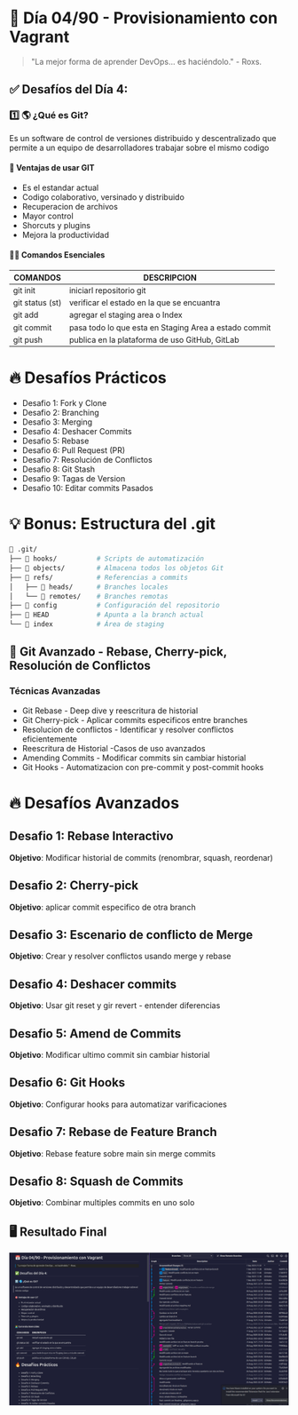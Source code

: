 # 📅 Día 04/90 - Provisionamiento con Vagrant

> "La mejor forma de aprender DevOps... es haciéndolo." - Roxs.

## ✅ Desafíos del Día 4:

### 1️⃣ 🌎 ¿Qué es Git?

Es un software de control de versiones distribuido y descentralizado que permite a un equipo de desarrolladores trabajar sobre el mismo codigo

#### 🎯 Ventajas de usar GIT

- Es el estandar actual
- Codigo colaborativo, versinado y distribuido
- Recuperacion de archivos
- Mayor control
- Shorcuts y plugins
- Mejora la productividad

#### 🧑‍💻 Comandos Esenciales

| **COMANDOS**    | **DESCRIPCION**                                       |
| --------------- | ----------------------------------------------------- |
| git init        | iniciarl repositorio git                              |
| git status (st) | verificar el estado en la que se encuantra            |
| git add         | agregar el staging area o Index                       |
| git commit      | pasa todo lo que esta en Staging Area a estado commit |
| git push        | publica en la plataforma de uso GitHub, GitLab        |

# 🔥 Desafíos Prácticos

- Desafio 1: Fork y Clone
- Desafio 2: Branching
- Desafio 3: Merging
- Desafio 4: Deshacer Commits
- Desafio 5: Rebase
- Desafio 6: Pull Request (PR)
- Desafio 7: Resolución de Conflictos
- Desafio 8: Git Stash
- Desafio 9: Tagas de Version
- Desafio 10: Editar commits Pasados

# 💡 Bonus: Estructura del .git

```bash
📂 .git/
├── 📁 hooks/          # Scripts de automatización
├── 📁 objects/        # Almacena todos los objetos Git
├── 📁 refs/           # Referencias a commits
│   ├── 📁 heads/      # Branches locales
│   └── 📁 remotes/    # Branches remotas
├── 📄 config          # Configuración del repositorio
├── 📄 HEAD            # Apunta a la branch actual
└── 📄 index           # Área de staging
```

## 🚀 Git Avanzado - Rebase, Cherry-pick, Resolución de Conflictos

### Técnicas Avanzadas

- Git Rebase - Deep dive y reescritura de historial
- Git Cherry-pick - Aplicar commits especificos entre branches
- Resolucion de conflictos - Identificar y resolver conflictos eficientemente
- Reescritura de Historial -Casos de uso avanzados
- Amending Commits - Modificar commits sin cambiar historial
- Git Hooks - Automatizacion con pre-commit y post-commit hooks

# 🔥 Desafíos Avanzados

## Desafio 1: Rebase Interactivo

**Objetivo**: Modificar historial de commits (renombrar, squash, reordenar)

## Desafio 2: Cherry-pick

**Objetivo**: aplicar commit especifico de otra branch

## Desafio 3: Escenario de conflicto de Merge

**Objetivo**: Crear y resolver conflictos usando merge y rebase

## Desafio 4: Deshacer commits

**Objetivo**: Usar git reset y gir revert - entender diferencias

## Desafio 5: Amend de Commits

**Objetivo**: Modificar ultimo commit sin cambiar historial

## Desafio 6: Git Hooks

**Objetivo**: Configurar hooks para automatizar varificaciones

## Desafio 7: Rebase de Feature Branch

**Objetivo**: Rebase feature sobre main sin merge commits

## Desafio 8: Squash de Commits

**Objetivo**: Combinar multiples commits en uno solo

## 🖥️ Resultado Final

![Ejercicios de Git completados](img/Reto_Dia4.png)
